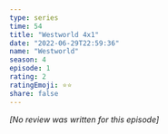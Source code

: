 ```yaml
---
type: series
time: 54
title: "Westworld 4x1"
date: "2022-06-29T22:59:36"
name: "Westworld"
season: 4
episode: 1
rating: 2
ratingEmoji: ⭐️⭐️
share: false
---
```


_[No review was written for this episode]_
